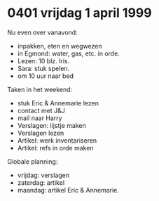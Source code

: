 # 0401 vrijdag 1 april 1999
Nu even over vanavond:

- inpakken, eten en wegwezen
- in Egmond: water, gas, etc. in orde.
- Lezen: 10 blz. Iris.
- Sara: stuk spelen.
- om 10 uur naar bed

Taken in het weekend:

- stuk Eric & Annemarie lezen
- contact met J&J
- mail naar Harry
- Verslagen: lijstje maken
- Verslagen lezen
- Artikel: werk inventariseren
- Artikel: refs in orde maken

Globale planning:

- vrijdag: verslagen
- zaterdag: artikel
- maandag: artikel Eric & Annemarie.
